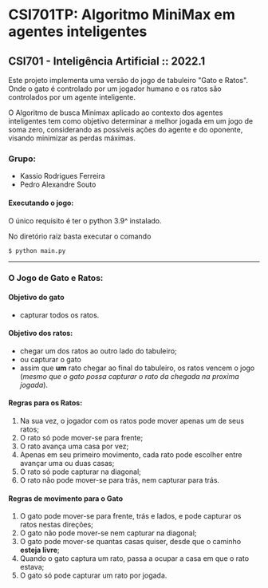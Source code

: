 # CSI701TP: Algoritmo MiniMax em agentes inteligentes

## CSI701 - Inteligência Artificial :: 2022.1

Este projeto implementa uma versão do jogo de tabuleiro "Gato e Ratos". Onde o gato é controlado por um jogador humano e os ratos são controlados por um agente inteligente. 

O Algoritmo de busca Minimax aplicado ao contexto dos agentes inteligentes tem como objetivo determinar a melhor jogada em um jogo de soma zero, considerando as possíveis ações do agente e do oponente, visando minimizar as perdas máximas.

### Grupo:

 - Kassio Rodrigues Ferreira
 - Pedro Alexandre Souto

#### Executando o jogo:

O único requisito é ter o python 3.9^ instalado. 

No diretório raiz basta executar o comando 

```
$ python main.py
```

---
### O Jogo de Gato e Ratos:

#### Objetivo do gato

 - capturar todos os ratos.

#### Objetivo dos ratos:

 - chegar um dos ratos ao outro lado do tabuleiro;
 - ou capturar o gato
 - assim que **um** rato chegar ao final do tabuleiro, os ratos vencem o jogo (_mesmo que o gato possa capturar o rato da chegada na proxima jogada_).

#### Regras para os Ratos:

 1. Na sua vez, o jogador com os ratos pode mover apenas um de seus ratos;
 2. O rato só pode mover-se para frente;
 3. O rato avança uma casa por vez;
 4. Apenas em seu primeiro movimento, cada rato pode escolher entre avançar uma ou duas casas;
 5. O rato só pode capturar na diagonal;
 6. O rato não pode mover-se para trás, nem capturar para trás.

#### Regras de movimento para o Gato

 1. O gato pode mover-se para frente, trás e lados, e pode capturar os ratos nestas direções;
 2. O gato não pode mover-se nem capturar na diagonal;
 3. O gato pode mover-se quantas casas quiser, desde que o caminho **esteja livre**;
 4. Quando o gato captura um rato, passa a ocupar a casa em que o rato estava;
 5. O gato só pode capturar um rato por jogada.


  


  
